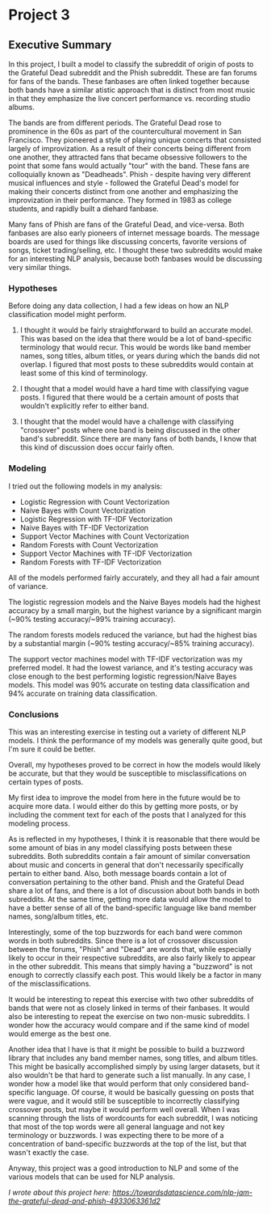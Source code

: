 # Project 3

## Executive Summary

In this project, I built a model to classify the subreddit of origin of posts to the Grateful Dead subreddit and the Phish subreddit. These are fan forums for fans of the bands. These fanbases are often linked together because both bands have a similar atistic approach that is distinct from most music in that they emphasize the live concert performance vs. recording studio albums. 

The bands are from different periods. The Grateful Dead rose to prominence in the 60s as part of the countercultural movement in San Francisco. They pioneered a style of playing unique concerts that consisted largely of improvization. As a result of their concerts being different from one another, they attracted fans that became obsessive followers to the point that some fans would actually "tour" with the band. These fans are colloquially known as "Deadheads". Phish - despite having very different musical influences and style - followed the Grateful Dead's model for making their concerts distinct from one another and emphasizing the improvization in their performance. They formed in 1983 as college students, and rapidly built a diehard fanbase.

Many fans of Phish are fans of the Grateful Dead, and vice-versa. Both fanbases are also early pioneers of internet message boards. The message boards are used for things like discussing concerts, favorite versions of songs, ticket trading/selling, etc. I thought these two subreddits would make for an interesting NLP analysis, because both fanbases would be discussing very similar things.

### Hypotheses

Before doing any data collection, I had a few ideas on how an NLP classification model might perform.

1. I thought it would be fairly straightforward to build an accurate model. This was based on the idea that there would be a lot of band-specific terminology that would recur. This would be words like band member names, song titles, album titles, or years during which the bands did not overlap. I figured that most posts to these subreddits would contain at least some of this kind of terminology.

2. I thought that a model would have a hard time with classifying vague posts. I figured that there would be a certain amount of posts that wouldn't explicitly refer to either band.

3. I thought that the model would have a challenge with classifying "crossover" posts where one band is being discussed in the other band's subreddit. Since there are many fans of both bands, I know that this kind of discussion does occur fairly often.

### Modeling

I tried out the following models in my analysis:

- Logistic Regression with Count Vectorization
- Naive Bayes with Count Vectorization
- Logistic Regression with TF-IDF Vectorization
- Naive Bayes with TF-IDF Vectorization
- Support Vector Machines with Count Vectorization
- Random Forests with Count Vectorization
- Support Vector Machines with TF-IDF Vectorization
- Random Forests with TF-IDF Vectorization

All of the models performed fairly accurately, and they all had a fair amount of variance. 

The logistic regression models and the Naive Bayes models had the highest accuracy by a small margin, but the highest variance by a significant margin (~90% testing accuracy/~99% training accuracy). 

The random forests models reduced the variance, but had the highest bias by a substantial margin (~90% testing accuracy/~85% training accuracy).

The support vector machines model with TF-IDF vectorization was my preferred model. It had the lowest variance, and it's testing accuracy was close enough to the best performing logistic regression/Naive Bayes models. This model was 90% accurate on testing data classification and 94% accurate on training data classification.

### Conclusions

This was an interesting exercise in testing out a variety of different NLP models. I think the performance of my models was generally quite good, but I'm sure it could be better. 

Overall, my hypotheses proved to be correct in how the models would likely be accurate, but that they would be susceptible to misclassifications on certain types of posts.

My first idea to improve the model from here in the future would be to acquire more data. I would either do this by getting more posts, or by including the comment text for each of the posts that I analyzed for this modeling process.

As is reflected in my hypotheses, I think it is reasonable that there would be some amount of bias in any model classifying posts between these subreddits. Both subreddits contain a fair amount of similar conversation about music and concerts in general that don't necessarily specifically pertain to either band. Also, both message boards contain a lot of conversation pertaining to the other band. Phish and the Grateful Dead share a lot of fans, and there is a lot of discussion about both bands in both subreddits. At the same time, getting more data would allow the model to have a better sense of all of the band-specific language like band member names, song/album titles, etc.

Interestingly, some of the top buzzwords for each band were common words in both subreddits. Since there is a lot of crossover discussion between the forums, "Phish" and "Dead" are words that, while especially likely to occur in their respective subreddits, are also fairly likely to appear in the other subreddit. This means that simply having a "buzzword" is not enough to correctly classify each post. This would likely be a factor in many of the misclassifications.

It would be interesting to repeat this exercise with two other subreddits of bands that were not as closely linked in terms of their fanbases. It would also be interesting to repeat the exercise on two non-music subreddits. I wonder how the accuracy would compare and if the same kind of model would emerge as the best one.

Another idea that I have is that it might be possible to build a buzzword library that includes any band member names, song titles, and album titles. This might be basically accomplished simply by using larger datasets, but it also wouldn't be that hard to generate such a list manually. In any case, I wonder how a model like that would perform that only considered band-specific language. Of course, it would be basically guessing on posts that were vague, and it would still be susceptible to incorrectly classifying crossover posts, but maybe it would perform well overall. When I was scanning through the lists of wordcounts for each subreddit, I was noticing that most of the top words were all general language and not key terminology or buzzwords. I was expecting there to be more of a concentration of band-specific buzzwords at the top of the list, but that wasn't exactly the case.

Anyway, this project was a good introduction to NLP and some of the various models that can be used for NLP analysis.

*I wrote about this project here: https://towardsdatascience.com/nlp-jam-the-grateful-dead-and-phish-4933063361d2*
